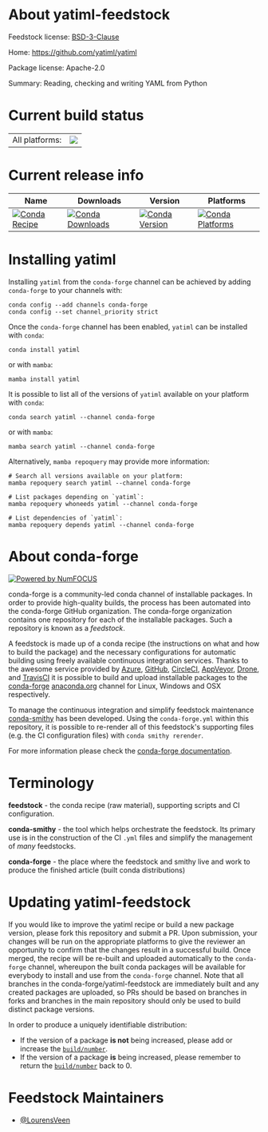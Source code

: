 About yatiml-feedstock
======================

Feedstock license: [BSD-3-Clause](https://github.com/conda-forge/yatiml-feedstock/blob/main/LICENSE.txt)

Home: https://github.com/yatiml/yatiml

Package license: Apache-2.0

Summary: Reading, checking and writing YAML from Python

Current build status
====================


<table><tr><td>All platforms:</td>
    <td>
      <a href="https://dev.azure.com/conda-forge/feedstock-builds/_build/latest?definitionId=13673&branchName=main">
        <img src="https://dev.azure.com/conda-forge/feedstock-builds/_apis/build/status/yatiml-feedstock?branchName=main">
      </a>
    </td>
  </tr>
</table>

Current release info
====================

| Name | Downloads | Version | Platforms |
| --- | --- | --- | --- |
| [![Conda Recipe](https://img.shields.io/badge/recipe-yatiml-green.svg)](https://anaconda.org/conda-forge/yatiml) | [![Conda Downloads](https://img.shields.io/conda/dn/conda-forge/yatiml.svg)](https://anaconda.org/conda-forge/yatiml) | [![Conda Version](https://img.shields.io/conda/vn/conda-forge/yatiml.svg)](https://anaconda.org/conda-forge/yatiml) | [![Conda Platforms](https://img.shields.io/conda/pn/conda-forge/yatiml.svg)](https://anaconda.org/conda-forge/yatiml) |

Installing yatiml
=================

Installing `yatiml` from the `conda-forge` channel can be achieved by adding `conda-forge` to your channels with:

```
conda config --add channels conda-forge
conda config --set channel_priority strict
```

Once the `conda-forge` channel has been enabled, `yatiml` can be installed with `conda`:

```
conda install yatiml
```

or with `mamba`:

```
mamba install yatiml
```

It is possible to list all of the versions of `yatiml` available on your platform with `conda`:

```
conda search yatiml --channel conda-forge
```

or with `mamba`:

```
mamba search yatiml --channel conda-forge
```

Alternatively, `mamba repoquery` may provide more information:

```
# Search all versions available on your platform:
mamba repoquery search yatiml --channel conda-forge

# List packages depending on `yatiml`:
mamba repoquery whoneeds yatiml --channel conda-forge

# List dependencies of `yatiml`:
mamba repoquery depends yatiml --channel conda-forge
```


About conda-forge
=================

[![Powered by
NumFOCUS](https://img.shields.io/badge/powered%20by-NumFOCUS-orange.svg?style=flat&colorA=E1523D&colorB=007D8A)](https://numfocus.org)

conda-forge is a community-led conda channel of installable packages.
In order to provide high-quality builds, the process has been automated into the
conda-forge GitHub organization. The conda-forge organization contains one repository
for each of the installable packages. Such a repository is known as a *feedstock*.

A feedstock is made up of a conda recipe (the instructions on what and how to build
the package) and the necessary configurations for automatic building using freely
available continuous integration services. Thanks to the awesome service provided by
[Azure](https://azure.microsoft.com/en-us/services/devops/), [GitHub](https://github.com/),
[CircleCI](https://circleci.com/), [AppVeyor](https://www.appveyor.com/),
[Drone](https://cloud.drone.io/welcome), and [TravisCI](https://travis-ci.com/)
it is possible to build and upload installable packages to the
[conda-forge](https://anaconda.org/conda-forge) [anaconda.org](https://anaconda.org/)
channel for Linux, Windows and OSX respectively.

To manage the continuous integration and simplify feedstock maintenance
[conda-smithy](https://github.com/conda-forge/conda-smithy) has been developed.
Using the ``conda-forge.yml`` within this repository, it is possible to re-render all of
this feedstock's supporting files (e.g. the CI configuration files) with ``conda smithy rerender``.

For more information please check the [conda-forge documentation](https://conda-forge.org/docs/).

Terminology
===========

**feedstock** - the conda recipe (raw material), supporting scripts and CI configuration.

**conda-smithy** - the tool which helps orchestrate the feedstock.
                   Its primary use is in the construction of the CI ``.yml`` files
                   and simplify the management of *many* feedstocks.

**conda-forge** - the place where the feedstock and smithy live and work to
                  produce the finished article (built conda distributions)


Updating yatiml-feedstock
=========================

If you would like to improve the yatiml recipe or build a new
package version, please fork this repository and submit a PR. Upon submission,
your changes will be run on the appropriate platforms to give the reviewer an
opportunity to confirm that the changes result in a successful build. Once
merged, the recipe will be re-built and uploaded automatically to the
`conda-forge` channel, whereupon the built conda packages will be available for
everybody to install and use from the `conda-forge` channel.
Note that all branches in the conda-forge/yatiml-feedstock are
immediately built and any created packages are uploaded, so PRs should be based
on branches in forks and branches in the main repository should only be used to
build distinct package versions.

In order to produce a uniquely identifiable distribution:
 * If the version of a package **is not** being increased, please add or increase
   the [``build/number``](https://docs.conda.io/projects/conda-build/en/latest/resources/define-metadata.html#build-number-and-string).
 * If the version of a package **is** being increased, please remember to return
   the [``build/number``](https://docs.conda.io/projects/conda-build/en/latest/resources/define-metadata.html#build-number-and-string)
   back to 0.

Feedstock Maintainers
=====================

* [@LourensVeen](https://github.com/LourensVeen/)

